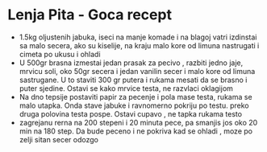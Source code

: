# Lenja Pita - Goca recept

- 1.5kg oljustenih jabuka, iseci na manje komade i na blagoj vatri izdinstai sa malo secera, ako su kiselije, na kraju malo kore od limuna nastrugati i cimeta po ukusu i ohladi
- U 500gr brasna izmestai jedan prasak za pecivo , razbiti jedno jaje, mrvicu soli, oko 50gr secera i jedan vanilin secer i malo kore od limuna sastrugane. U to staviti 300 gr putera i rukama mesati da se brasno i puter sjedine. Ostavi se kako mrvice testa, ne razvlaci oklagijom
- Na dno tepsije postaviti papir za pecenje i pola mase testa, rukama se malo utapka. Onda stave jabuke i ravnomerno pokriju po testu. preko druga polovina testa pospe. Ostavi cupavo , ne tapka rukama testo
- zagrejanu rerna na 200 stepeni i 20 minuta pece, pa smanjis jos oko 20 min na 180 step. Da bude peceno i ne pokriva kad se ohladi , moze po zelji sitan secer odozgo